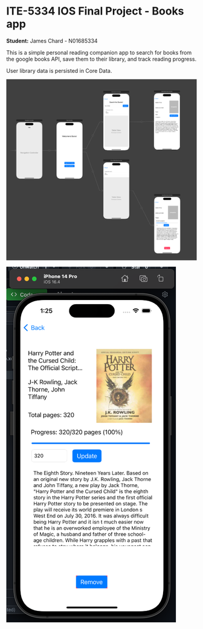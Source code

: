 # ITE-5334 IOS Final Project - Books app

**Student:** James Chard - N01685334

This is a simple personal reading companion app to search for books from the google books API, save them to their library, and track reading progress.

User library data is persisted in Core Data.

![alt text](image.png)

![alt text](image-1.png)
